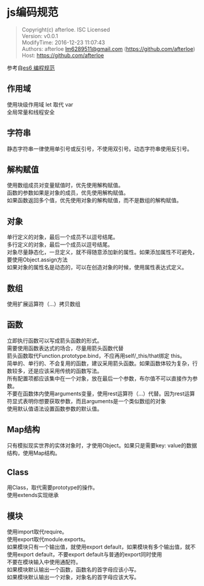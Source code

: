 js编码规范
===

> Copyright(c) afterloe. ISC Licensed  
> Version: v0.0.1  
> ModifyTime: 2016-12-23 11:07:43  
> Authors:
    afterloe <lm6289511@gmail.com> (https://github.com/afterloe)  
> Host:
    https://github.com/afterloe  
	
参考自[es6 编程规范](http://es6.ruanyifeng.com/#docs/style)  
## 作用域
使用块级作用域
let 取代 var  
全局常量和线程安全  

## 字符串
静态字符串一律使用单引号或反引号，不使用双引号。动态字符串使用反引号。  

## 解构赋值
使用数组成员对变量赋值时，优先使用解构赋值。  
函数的参数如果是对象的成员，优先使用解构赋值。  
如果函数返回多个值，优先使用对象的解构赋值，而不是数组的解构赋值。  

## 对象
单行定义的对象，最后一个成员不以逗号结尾。  
多行定义的对象，最后一个成员以逗号结尾。  
对象尽量静态化，一旦定义，就不得随意添加新的属性。如果添加属性不可避免，要使用Object.assign方法  
如果对象的属性名是动态的，可以在创造对象的时候，使用属性表达式定义。  

## 数组
使用扩展运算符（...）拷贝数组  

## 函数
立即执行函数可以写成箭头函数的形式。  
需要使用函数表达式的场合，尽量用箭头函数代替  
箭头函数取代Function.prototype.bind，不应再用self/_this/that绑定 this。  
简单的、单行的、不会复用的函数，建议采用箭头函数。如果函数体较为复杂，行数较多，还是应该采用传统的函数写法。  
所有配置项都应该集中在一个对象，放在最后一个参数，布尔值不可以直接作为参数。  
不要在函数体内使用arguments变量，使用rest运算符（...）代替。因为rest运算符显式表明你想要获取参数，而且arguments是一个类似数组的对象  
使用默认值语法设置函数参数的默认值。  

## Map结构
只有模拟现实世界的实体对象时，才使用Object。如果只是需要key: value的数据结构，使用Map结构。  

## Class
用Class，取代需要prototype的操作。  
使用extends实现继承  

## 模块
使用import取代require。  
使用export取代module.exports。  
如果模块只有一个输出值，就使用export default，如果模块有多个输出值，就不使用export default，不要export default与普通的export同时使用  
不要在模块输入中使用通配符。  
如果模块默认输出一个函数，函数名的首字母应该小写。  
如果模块默认输出一个对象，对象名的首字母应该大写。  